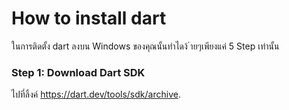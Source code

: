# How to install dart
ในการติดตั้ง dart ลงบน Windows ของคุณนั้นทำไดง้ ่ายๆเพียงแค่ 5
Step เท่านั้น
### Step 1: Download Dart SDK
ไปที่ลิ้งค์ https://dart.dev/tools/sdk/archive.


